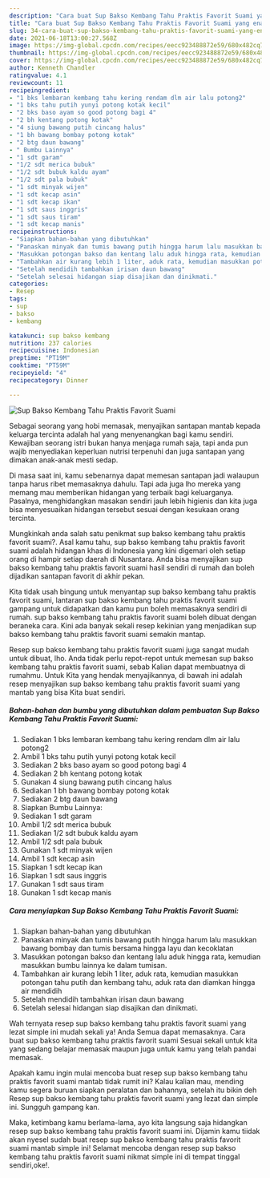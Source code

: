```yaml
---
description: "Cara buat Sup Bakso Kembang Tahu Praktis Favorit Suami yang enak Untuk Jualan"
title: "Cara buat Sup Bakso Kembang Tahu Praktis Favorit Suami yang enak Untuk Jualan"
slug: 34-cara-buat-sup-bakso-kembang-tahu-praktis-favorit-suami-yang-enak-untuk-jualan
date: 2021-06-18T13:00:27.568Z
image: https://img-global.cpcdn.com/recipes/eecc923488872e59/680x482cq70/sup-bakso-kembang-tahu-praktis-favorit-suami-foto-resep-utama.jpg
thumbnail: https://img-global.cpcdn.com/recipes/eecc923488872e59/680x482cq70/sup-bakso-kembang-tahu-praktis-favorit-suami-foto-resep-utama.jpg
cover: https://img-global.cpcdn.com/recipes/eecc923488872e59/680x482cq70/sup-bakso-kembang-tahu-praktis-favorit-suami-foto-resep-utama.jpg
author: Kenneth Chandler
ratingvalue: 4.1
reviewcount: 11
recipeingredient:
- "1 bks lembaran kembang tahu kering rendam dlm air lalu potong2"
- "1 bks tahu putih yunyi potong kotak kecil"
- "2 bks baso ayam so good potong bagi 4"
- "2 bh kentang potong kotak"
- "4 siung bawang putih cincang halus"
- "1 bh bawang bombay potong kotak"
- "2 btg daun bawang"
- " Bumbu Lainnya"
- "1 sdt garam"
- "1/2 sdt merica bubuk"
- "1/2 sdt bubuk kaldu ayam"
- "1/2 sdt pala bubuk"
- "1 sdt minyak wijen"
- "1 sdt kecap asin"
- "1 sdt kecap ikan"
- "1 sdt saus inggris"
- "1 sdt saus tiram"
- "1 sdt kecap manis"
recipeinstructions:
- "Siapkan bahan-bahan yang dibutuhkan"
- "Panaskan minyak dan tumis bawang putih hingga harum lalu masukkan bawang bombay dan tumis bersama hingga layu dan kecoklatan"
- "Masukkan potongan bakso dan kentang lalu aduk hingga rata, kemudian masukkan bumbu lainnya ke dalam tumisan."
- "Tambahkan air kurang lebih 1 liter, aduk rata, kemudian masukkan potongan tahu putih dan kembang tahu, aduk rata dan diamkan hingga air mendidih"
- "Setelah mendidih tambahkan irisan daun bawang"
- "Setelah selesai hidangan siap disajikan dan dinikmati."
categories:
- Resep
tags:
- sup
- bakso
- kembang

katakunci: sup bakso kembang 
nutrition: 237 calories
recipecuisine: Indonesian
preptime: "PT19M"
cooktime: "PT59M"
recipeyield: "4"
recipecategory: Dinner

---
```



![Sup Bakso Kembang Tahu Praktis Favorit Suami](https://img-global.cpcdn.com/recipes/eecc923488872e59/680x482cq70/sup-bakso-kembang-tahu-praktis-favorit-suami-foto-resep-utama.jpg)

Sebagai seorang yang hobi memasak, menyajikan santapan mantab kepada keluarga tercinta adalah hal yang menyenangkan bagi kamu sendiri. Kewajiban seorang istri bukan hanya menjaga rumah saja, tapi anda pun wajib menyediakan keperluan nutrisi terpenuhi dan juga santapan yang dimakan anak-anak mesti sedap.

Di masa  saat ini, kamu sebenarnya dapat memesan santapan jadi walaupun tanpa harus ribet memasaknya dahulu. Tapi ada juga lho mereka yang memang mau memberikan hidangan yang terbaik bagi keluarganya. Pasalnya, menghidangkan masakan sendiri jauh lebih higienis dan kita juga bisa menyesuaikan hidangan tersebut sesuai dengan kesukaan orang tercinta. 



Mungkinkah anda salah satu penikmat sup bakso kembang tahu praktis favorit suami?. Asal kamu tahu, sup bakso kembang tahu praktis favorit suami adalah hidangan khas di Indonesia yang kini digemari oleh setiap orang di hampir setiap daerah di Nusantara. Anda bisa menyajikan sup bakso kembang tahu praktis favorit suami hasil sendiri di rumah dan boleh dijadikan santapan favorit di akhir pekan.

Kita tidak usah bingung untuk menyantap sup bakso kembang tahu praktis favorit suami, lantaran sup bakso kembang tahu praktis favorit suami gampang untuk didapatkan dan kamu pun boleh memasaknya sendiri di rumah. sup bakso kembang tahu praktis favorit suami boleh dibuat dengan beraneka cara. Kini ada banyak sekali resep kekinian yang menjadikan sup bakso kembang tahu praktis favorit suami semakin mantap.

Resep sup bakso kembang tahu praktis favorit suami juga sangat mudah untuk dibuat, lho. Anda tidak perlu repot-repot untuk memesan sup bakso kembang tahu praktis favorit suami, sebab Kalian dapat membuatnya di rumahmu. Untuk Kita yang hendak menyajikannya, di bawah ini adalah resep menyajikan sup bakso kembang tahu praktis favorit suami yang mantab yang bisa Kita buat sendiri.

<!--inarticleads1-->

##### Bahan-bahan dan bumbu yang dibutuhkan dalam pembuatan Sup Bakso Kembang Tahu Praktis Favorit Suami:

1. Sediakan 1 bks lembaran kembang tahu kering rendam dlm air lalu potong2
1. Ambil 1 bks tahu putih yunyi potong kotak kecil
1. Sediakan 2 bks baso ayam so good potong bagi 4
1. Sediakan 2 bh kentang potong kotak
1. Gunakan 4 siung bawang putih cincang halus
1. Sediakan 1 bh bawang bombay potong kotak
1. Sediakan 2 btg daun bawang
1. Siapkan  Bumbu Lainnya:
1. Sediakan 1 sdt garam
1. Ambil 1/2 sdt merica bubuk
1. Sediakan 1/2 sdt bubuk kaldu ayam
1. Ambil 1/2 sdt pala bubuk
1. Gunakan 1 sdt minyak wijen
1. Ambil 1 sdt kecap asin
1. Siapkan 1 sdt kecap ikan
1. Siapkan 1 sdt saus inggris
1. Gunakan 1 sdt saus tiram
1. Gunakan 1 sdt kecap manis




<!--inarticleads2-->

##### Cara menyiapkan Sup Bakso Kembang Tahu Praktis Favorit Suami:

1. Siapkan bahan-bahan yang dibutuhkan
1. Panaskan minyak dan tumis bawang putih hingga harum lalu masukkan bawang bombay dan tumis bersama hingga layu dan kecoklatan
1. Masukkan potongan bakso dan kentang lalu aduk hingga rata, kemudian masukkan bumbu lainnya ke dalam tumisan.
1. Tambahkan air kurang lebih 1 liter, aduk rata, kemudian masukkan potongan tahu putih dan kembang tahu, aduk rata dan diamkan hingga air mendidih
1. Setelah mendidih tambahkan irisan daun bawang
1. Setelah selesai hidangan siap disajikan dan dinikmati.




Wah ternyata resep sup bakso kembang tahu praktis favorit suami yang lezat simple ini mudah sekali ya! Anda Semua dapat memasaknya. Cara buat sup bakso kembang tahu praktis favorit suami Sesuai sekali untuk kita yang sedang belajar memasak maupun juga untuk kamu yang telah pandai memasak.

Apakah kamu ingin mulai mencoba buat resep sup bakso kembang tahu praktis favorit suami mantab tidak rumit ini? Kalau kalian mau, mending kamu segera buruan siapkan peralatan dan bahannya, setelah itu bikin deh Resep sup bakso kembang tahu praktis favorit suami yang lezat dan simple ini. Sungguh gampang kan. 

Maka, ketimbang kamu berlama-lama, ayo kita langsung saja hidangkan resep sup bakso kembang tahu praktis favorit suami ini. Dijamin kamu tiidak akan nyesel sudah buat resep sup bakso kembang tahu praktis favorit suami mantab simple ini! Selamat mencoba dengan resep sup bakso kembang tahu praktis favorit suami nikmat simple ini di tempat tinggal sendiri,oke!.

